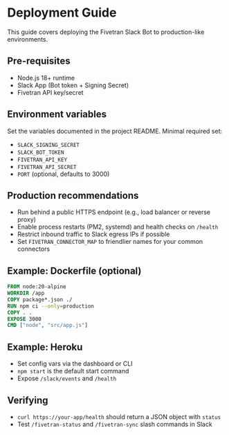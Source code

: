 # Deployment Guide

This guide covers deploying the Fivetran Slack Bot to production-like environments.

## Pre-requisites

- Node.js 18+ runtime
- Slack App (Bot token + Signing Secret)
- Fivetran API key/secret

## Environment variables

Set the variables documented in the project README. Minimal required set:

- `SLACK_SIGNING_SECRET`
- `SLACK_BOT_TOKEN`
- `FIVETRAN_API_KEY`
- `FIVETRAN_API_SECRET`
- `PORT` (optional, defaults to 3000)

## Production recommendations

- Run behind a public HTTPS endpoint (e.g., load balancer or reverse proxy)
- Enable process restarts (PM2, systemd) and health checks on `/health`
- Restrict inbound traffic to Slack egress IPs if possible
- Set `FIVETRAN_CONNECTOR_MAP` to friendlier names for your common connectors

## Example: Dockerfile (optional)

```dockerfile
FROM node:20-alpine
WORKDIR /app
COPY package*.json ./
RUN npm ci --only=production
COPY . .
EXPOSE 3000
CMD ["node", "src/app.js"]
```

## Example: Heroku

- Set config vars via the dashboard or CLI
- `npm start` is the default start command
- Expose `/slack/events` and `/health`

## Verifying

- `curl https://your-app/health` should return a JSON object with `status`
- Test `/fivetran-status` and `/fivetran-sync` slash commands in Slack



